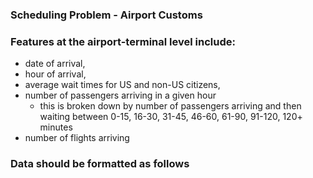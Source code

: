 ### Scheduling Problem - Airport Customs 



### Features at the airport-terminal level include:
- date of arrival,
- hour of arrival,
- average wait times for US and non-US citizens, 
- number of passengers arriving in a given hour
    - this is broken down by number of passengers arriving and then waiting between 0-15, 16-30, 31-45, 46-60, 61-90, 91-120, 120+ minutes 
- number of flights arriving


### Data should be formatted as follows





